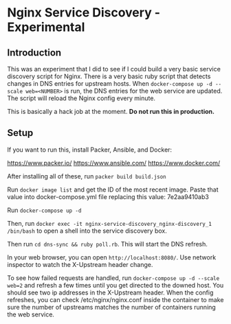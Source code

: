 # Nginx Service Discovery - Experimental

## Introduction

This was an experiment that I did to see if I could build a very basic service discovery script for Nginx.  There is a very basic ruby script that detects changes in DNS entries for upstream hosts.  When `docker-compose up -d --scale web=<NUMBER>` is run, the DNS entries for the web service are updated.  The script will reload the Nginx config every minute.

This is basically a hack job at the moment.  **Do not run this in production.**

## Setup

If you want to run this, install Packer, Ansible, and Docker:

https://www.packer.io/
https://www.ansible.com/
https://www.docker.com/

After installing all of these, run `packer build build.json`

Run `docker image list` and get the ID of the most recent image.  Paste that value into docker-compose.yml file replacing this value: 7e2aa9410ab3

Run `docker-compose up -d`

Then, run `docker exec -it nginx-service-discovery_nginx-discovery_1 /bin/bash` to open a shell into the service discovery box.

Then run `cd dns-sync && ruby poll.rb`.  This will start the DNS refresh.

In your web browser, you can open `http://localhost:8080/`.  Use network inspector to watch the X-Upstream header change.

To see how failed requests are handled, run `docker-compose up -d --scale web=2` and refresh a few times until you get
directed to the downed host.  You should see two ip addresses in the X-Upstream header.  When the config refreshes, you
can check /etc/nginx/nginx.conf inside the container to make sure the number of upstreams matches the number of containers
running the web service.

